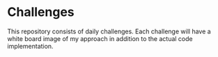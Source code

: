 # Challenges

This repository consists of daily challenges. Each challenge will have 
a white board image of my approach in addition to the actual code implementation.